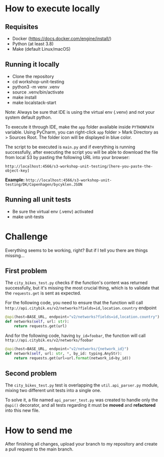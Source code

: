 # How to execute locally

## Requisites

- Docker (https://docs.docker.com/engine/install/)
- Python (at least 3.8)
- Make (default Linux/macOS)

## Running it locally

- Clone the repository
- cd workshop-unit-testing
- python3 -m venv .venv
- source .venv/bin/activate
- make install
- make localstack-start

Note: Always be sure that IDE is using the virtual env (.venv) and not your system default python.

To execute it through IDE, make the `app` folder available inside `PYTHONPATH` variable. Using PyCharm, you can
right-click `app` folder > Mark Directory as > Sources Root. The folder icon will be displayed in blue color.

The script to be executed is `main.py` and if everything is running successfully, after executing the script you will be
able to download the file from local S3 by pasting the following URL into your browser:

`http://localhost:4566/s3-workshop-unit-testing/[here-you-paste-the-object-key]`

**Example:** `http://localhost:4566/s3-workshop-unit-testing/DK/Copenhagen/bycyklen.JSON`

## Running all unit tests

- Be sure the virtual env (.venv) activated
- make unit-tests

# Challenge

Everything seems to be working, right? But if I tell you there are things missing...

## First problem

The `city_bikes_test.py` checks if the function's content was returned successfully, but it's missing the most crucial
thing, which is to validate that the `requests.get` is sent as expected.

For the following code, you need to ensure that the function will
call `http://api.citybik.es/v2/networks?fields=id,location.country` endpoint

```python
@api(host=BASE_URL, endpoint="v2/networks?fields=id,location.country")
def networks(self, url: str):
    return requests.get(url)
```

And for the following code, having `by_id=foobar`, the function will call `http://api.citybik.es/v2/networks/foobar`

```python
@api(host=BASE_URL, endpoint="v2/networks/{network_id}")
def network(self, url: str, *, by_id: typing.AnyStr):
    return requests.get(url=url.format(network_id=by_id))
```

## Second problem

The `city_bikes_test.py` test is overlapping the `util.api_parser.py` module, mixing two different unit tests into a
single one.

To solve it, a file named `api_parser_test.py` was created to handle only the `@api()` decorator, and all tests
regarding it must be **moved** and **refactored** into this new file.

# How to send me

After finishing all changes, upload your branch to my repository and create a pull request to the main branch.
